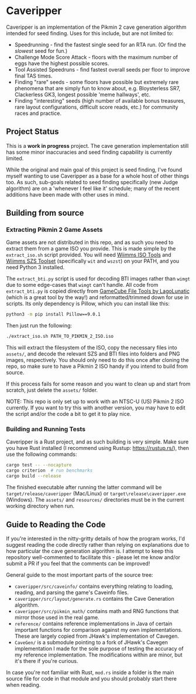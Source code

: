 # Caveripper

Caveripper is an implementation of the Pikmin 2 cave generation algorithm intended for seed finding. Uses for this include, but are not limited to:
- Speedrunning - find the fastest single seed for an RTA run. (Or find the *slowest* seed for fun.)
- Challenge Mode Score Attack - floors with the maximum number of eggs have the highest possible scores.
- Tool Assisted Speedruns - find fastest overall seeds per floor to improve final TAS times.
- Finding "rare" seeds - some floors have possible but extremely rare phenomena that are simply fun to know about, e.g. Bloysterless SR7, Clackerless GK3, longest possible 'meme hallways', etc.
- Finding "interesting" seeds (high number of available bonus treasures, rare layout configurations, difficult score reads, etc.) for community races and practice.

## Project Status

This is a **work in progress** project. The cave generation implementation still has some minor inaccuracies and seed finding capability is currently limited.

While the original and main goal of this project is seed finding, I've found myself wanting to use Caveripper as a base for a whole host of other things too. As such, sub-goals related to seed finding specifically (new Judge algorithm) are on a 'whenever I feel like it' schedule; many of the recent additions have been made with other uses in mind.

## Building from source

### Extracting Pikmin 2 Game Assets
Game assets are not distributed in this repo, and as such you need to extract them from a game ISO you provide. This is made simple by the `extract_iso.sh` script provided. You will need [Wiimms ISO Tools](https://wit.wiimm.de/) and [Wiimms SZS Toolset](https://szs.wiimm.de/) (specifically `wit` and `wszst`) on your PATH, and you need Python 3 installed.

The `extract_bti.py` script is used for decoding BTI images rather than `wimgt` due to some edge-cases that `wimgt` can't handle. All code from `extract_bti.py` is copied directly from [GameCube File Tools by LagoLunatic](https://github.com/LagoLunatic/GCFT) (which is a great tool by the way!) and reformatted/trimmed down for use in scripts. Its only dependency is Pillow, which you can install like this:
```bash
python3 -m pip install Pillow==9.0.1
```

Then just run the following:
```bash
./extract_iso.sh PATH_TO_PIKMIN_2_ISO.iso
```
This will extract the filesystem of the ISO, copy the necessary files into `assets/`, and decode the relevant SZS and BTI files into folders and PNG images, respectively. You should only need to do this once after cloning the repo, so make sure to have a Pikmin 2 ISO handy if you intend to build from source.

If this process fails for some reason and you want to clean up and start from scratch, just delete the `assets/` folder.

NOTE: This repo is only set up to work with an NTSC-U (US) Pikmin 2 ISO currently. If you want to try this with another version, you may have to edit the script and/or the code a bit to get it to play nice.

### Building and Running Tests
Caveripper is a Rust project, and as such building is very simple. Make sure you have Rust installed (I recommend using Rustup: https://rustup.rs/), then use the following commands:
```bash
cargo test -- --nocapture
cargo criterion  # run benchmarks
cargo build --release
```
The finished executable after running the latter command will be `target/release/caveripper` (Mac/Linux) or `target\release\caveripper.exe` (Windows). The `assets/` and `resources/` directories must be in the current working directory when run.

## Guide to Reading the Code
If you're interested in the nitty-gritty details of how the program works, I'd suggest reading the code directly rather than relying on explanations due to how particular the cave generation algorithm is. I attempt to keep this repository well-commented to facilitate this - please let me know and/or submit a PR if you feel that the comments can be improved!

General guide to the most important parts of the source tree:
- `caveripper/src/caveinfo/` contains everything relating to loading, reading, and parsing the game's Caveinfo files.
- `caveripper/src/layout/generate.rs` contains the Cave Generation algorithm.
- `caveripper/src/pikmin_math/` contains math and RNG functions that mirror those used in the real game.
- `reference/` contains reference implementations in Java of certain important functions for comparison against my own implementations. These are largely copied from JHawk's implementation of Cavegen.
- `CaveGen/` is a submodule pointing to a fork of JHawk's Cavegen implementation I made for the sole purpose of testing the accuracy of my reference implementation. The modifications within are minor, but it's there if you're curious.

In case you're not familiar with Rust, `mod.rs` inside a folder is the main source file for code in that module and you should probably start there when reading.
